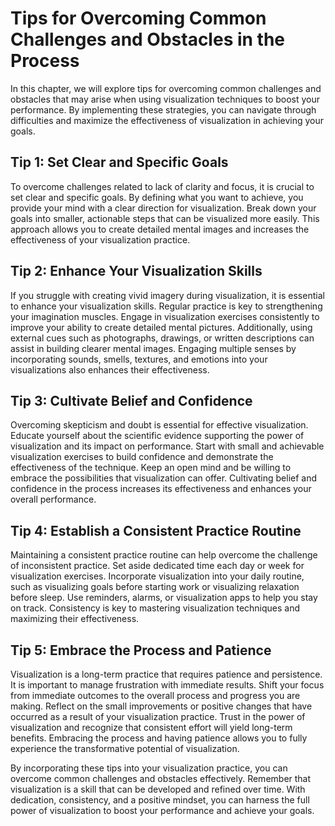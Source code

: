 # Tips for Overcoming Common Challenges and Obstacles in the Process

In this chapter, we will explore tips for overcoming common challenges and obstacles that may arise when using visualization techniques to boost your performance. By implementing these strategies, you can navigate through difficulties and maximize the effectiveness of visualization in achieving your goals.

## Tip 1: Set Clear and Specific Goals

To overcome challenges related to lack of clarity and focus, it is crucial to set clear and specific goals. By defining what you want to achieve, you provide your mind with a clear direction for visualization. Break down your goals into smaller, actionable steps that can be visualized more easily. This approach allows you to create detailed mental images and increases the effectiveness of your visualization practice.

## Tip 2: Enhance Your Visualization Skills

If you struggle with creating vivid imagery during visualization, it is essential to enhance your visualization skills. Regular practice is key to strengthening your imagination muscles. Engage in visualization exercises consistently to improve your ability to create detailed mental pictures. Additionally, using external cues such as photographs, drawings, or written descriptions can assist in building clearer mental images. Engaging multiple senses by incorporating sounds, smells, textures, and emotions into your visualizations also enhances their effectiveness.

## Tip 3: Cultivate Belief and Confidence

Overcoming skepticism and doubt is essential for effective visualization. Educate yourself about the scientific evidence supporting the power of visualization and its impact on performance. Start with small and achievable visualization exercises to build confidence and demonstrate the effectiveness of the technique. Keep an open mind and be willing to embrace the possibilities that visualization can offer. Cultivating belief and confidence in the process increases its effectiveness and enhances your overall performance.

## Tip 4: Establish a Consistent Practice Routine

Maintaining a consistent practice routine can help overcome the challenge of inconsistent practice. Set aside dedicated time each day or week for visualization exercises. Incorporate visualization into your daily routine, such as visualizing goals before starting work or visualizing relaxation before sleep. Use reminders, alarms, or visualization apps to help you stay on track. Consistency is key to mastering visualization techniques and maximizing their effectiveness.

## Tip 5: Embrace the Process and Patience

Visualization is a long-term practice that requires patience and persistence. It is important to manage frustration with immediate results. Shift your focus from immediate outcomes to the overall process and progress you are making. Reflect on the small improvements or positive changes that have occurred as a result of your visualization practice. Trust in the power of visualization and recognize that consistent effort will yield long-term benefits. Embracing the process and having patience allows you to fully experience the transformative potential of visualization.

By incorporating these tips into your visualization practice, you can overcome common challenges and obstacles effectively. Remember that visualization is a skill that can be developed and refined over time. With dedication, consistency, and a positive mindset, you can harness the full power of visualization to boost your performance and achieve your goals.
